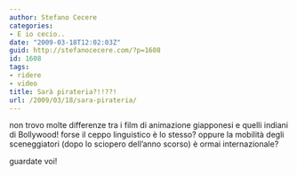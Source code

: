 ```yaml
---
author: Stefano Cecere
categories:
- E io cecio..
date: "2009-03-18T12:02:03Z"
guid: http://stefanocecere.com/?p=1608
id: 1608
tags:
- ridere
- video
title: Sarà pirateria?!!??!
url: /2009/03/18/sara-pirateria/
---
```


non trovo molte differenze tra i film di animazione giapponesi e quelli indiani di Bollywood! forse il ceppo linguistico è lo stesso? oppure la mobilità degli sceneggiatori (dopo lo sciopero dell&#8217;anno scorso) è ormai internazionale?
  
guardate voi!